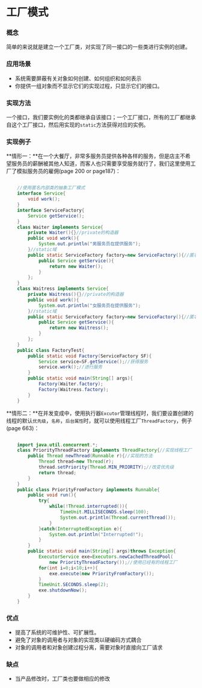 # 工厂模式
### 概念
简单的来说就是建立一个工厂类，对实现了同一接口的一些类进行实例的创建。

### 应用场景
- 系统需要屏蔽有关对象如何创建、如何组织和如何表示
- 你提供一组对象而不显示它们的实现过程，只显示它们的接口。

### 实现方法
一个接口，我们要实例化的类都继承自该接口；一个工厂接口，所有的工厂都继承自这个工厂接口，然后用实现的`static`方法获得对应的实例。

### 实现例子
**情形一：**在一个大餐厅，非常多服务员提供各种各样的服务，但是店主不希望服务员的薪酬被其他人知道，而客人也只需要享受服务就行了，我们这里使用工厂了模拟服务员的雇佣(page 200 or page187)：


```java

	//使用匿名内部类的抽象工厂模式
	interface Service{
	    void work();
	}
	interface ServiceFactory{
	    Service getService();
	}
	class Waiter implements Service{
	    private Waiter(){}//private的构造器
	    public void work(){
    	    System.out.println("男服务员在提供服务");
	    }//static域
	    public static ServiceFactory factory=new ServiceFactory(){//匿名类
        	public Service getService(){
	            return new Waiter();
        	}
    	};
	}
	class Waitress implements Service{
	    private Waitress(){}//private的构造器
	    public void work(){
        	System.out.println("女服务员在提供服务");
    	}//static域
    	public static ServiceFactory factory=new ServiceFactory(){//匿名类
        	public Service getService(){
        	    return new Waitress();
	        }
	    };
	}   
	public class FactoryTest{
	    public static void Factory(ServiceFactory SF){
        	Service service=SF.getService();//获得服务
        	service.work();//进行服务
    	}
	    public static void main(String[] args){
        	Factory(Waiter.factory);
        	Factory(Waitress.factory);
    	}
	}

```

**情形二：**在并发变成中，使用执行器`Excutor`管理线程时，我们要设置创建的线程的默认`优先级`，`名称`，`后台属性`时，就可以使用线程工厂`ThreadFactory`，例子(page 663)：

```java

    import java.util.concurrent.*;
    class PriorityThreadFactory implements ThreadFactory{//实现线程工厂
    	public Thread newThread(Runnable r){//实现的方法
    		Thread thread=new Thread(r);
    		thread.setPriority(Thread.MIN_PRIORITY);//改变优先级
    		return thread;
    	}
    }
    public class PriorityFromFactory implements Runnable{
    	public void run(){
    		try{
    			while(!Thread.interrupted()){
    				TimeUnit.MILLISECONDS.sleep(100);
    				System.out.println(Thread.currentThread());
    			}
    		}catch(InterruptedException e){
    			System.out.println("Interrupted!");
    		}
    	}
    	public static void main(String[] args)throws Exception{
    		ExecutorService exe=Executors.newCachedThreadPool(
    			new PriorityThreadFactory());//使用已经有的线程工厂
    		for(int i=0;i<10;i++){
    			exe.execute(new PriorityFromFactory());
    		}
    		TimeUnit.SECONDS.sleep(2);
    		exe.shutdownNow();
    	}
    }

```

### 优点

- 提高了系统的可维护性、可扩展性。
- 避免了对象的调用者与对象的实现类以硬编码方式耦合
- 对象的调用者和对象创建过程分离，需要对象时直接向工厂请求

### 缺点

- 当产品修改时，工厂类也要做相应的修改